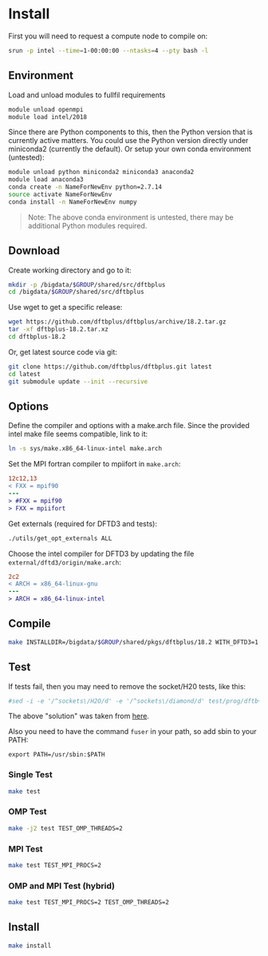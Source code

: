 # Install
First you will need to request a compute node to compile on:
```bash
srun -p intel --time=1-00:00:00 --ntasks=4 --pty bash -l
```

## Environment
Load and unload modules to fullfil requirements
```bash
module unload openmpi
module load intel/2018
```

Since there are Python components to this, then the Python version that is currently active matters.
You could use the Python version directly under miniconda2 (currently the default). Or setup your own conda environment (untested):
```bash
module unload python miniconda2 miniconda3 anaconda2
module load anaconda3
conda create -n NameForNewEnv python=2.7.14
source activate NameForNewEnv
conda install -n NameForNewEnv numpy
```
> Note: The above conda environment is untested, there may be additional Python modules required.

## Download
Create working directory and go to it:
```bash
mkdir -p /bigdata/$GROUP/shared/src/dftbplus
cd /bigdata/$GROUP/shared/src/dftbplus
```

Use wget to get a specific release:
```bash
wget https://github.com/dftbplus/dftbplus/archive/18.2.tar.gz
tar -xf dftbplus-18.2.tar.xz
cd dftbplus-18.2
```

Or, get latest source code via git:
```bash
git clone https://github.com/dftbplus/dftbplus.git latest
cd latest
git submodule update --init --recursive
```

## Options
Define the compiler and options with a make.arch file.
Since the provided intel make file seems compatible, link to it:
```bash
ln -s sys/make.x86_64-linux-intel make.arch
```

Set the MPI fortran compiler to mpiifort in `make.arch`:
```diff
12c12,13
< FXX = mpif90
---
> #FXX = mpif90
> FXX = mpiifort
```

Get externals (required for DFTD3 and tests):
```bash
./utils/get_opt_externals ALL
```

Choose the intel compiler for DFTD3 by updating the file `external/dftd3/origin/make.arch`:
```diff
2c2
< ARCH = x86_64-linux-gnu
---
> ARCH = x86_64-linux-intel
```

## Compile
```bash
make INSTALLDIR=/bigdata/$GROUP/shared/pkgs/dftbplus/18.2 WITH_DFTD3=1 WITH_MPI=1
```

## Test
If tests fail, then you may need to remove the socket/H20 tests, like this:
```bash
#sed -i -e '/^sockets\/H2O/d' -e '/^sockets\/diamond/d' test/prog/dftb+/tests
```
The above "solution" was taken from [here](https://github.com/UCL-RITS/rcps-buildscripts/issues/113).

Also you need to have the command `fuser` in your path, so add sbin to your PATH:
```
export PATH=/usr/sbin:$PATH
```

### Single Test
```bash
make test
```

### OMP Test
```bash
make -j2 test TEST_OMP_THREADS=2
```

### MPI Test
```bash
make test TEST_MPI_PROCS=2
```

### OMP and MPI Test (hybrid)
```bash
make test TEST_MPI_PROCS=2 TEST_OMP_THREADS=2
```

## Install
```bash
make install
```
